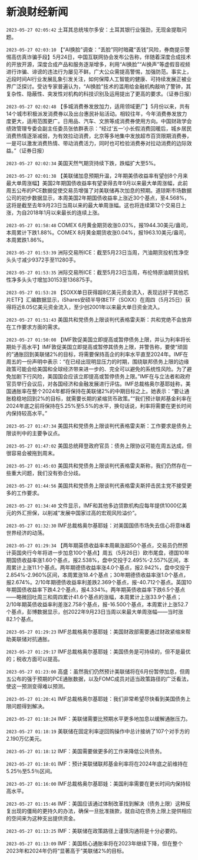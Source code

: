 # 新浪财经新闻
`2023-05-27 02:05:42` 土耳其总统埃尔多安：土耳其银行业强劲，无现金提取问题。

`2023-05-27 02:03:10` 【“AI换脸”调查：“丢脸”同时暗藏“丢钱”风险，券商提示警惕高仿真诈骗手段】5月24日，中国互联网协会发布公告称，伴随着深度合成技术的开放开源，深度合成产品和服务逐渐增多，利用“AI换脸”“AI换声”等虚假音视频进行诈骗、诽谤的违法行为屡见不鲜。广大公众需提高警惕，加强防范。事实上，近段时间AI行业发展乱象引发关注，如何保障人工智能的健康、可持续发展正被业界广泛探讨。受访专家普遍认为，“AI换脸”技术的滥用给金融机构敲响了警钟，其复杂性、隐蔽性、突发性对机构的科技识别及运用提出了更高的要求。（证券日报）

`2023-05-27 02:02:48` 【多城消费券发放加力，适用领域更广】5月份以来，共有14个城市积极派发消费券以及出台惠民补贴活动。相较往年，今年消费券发放力度更大，适用范围更广。日用品、汽车、文旅等成消费券使用方向。中国财政学会绩效管理专委会副主任委员张依群表示：“经过‘五一’小长假消费回暖后，城乡居民消费热情逐渐减弱，为有效拉动消费，北京等多地集中发放超市百货限期消费券，一是可以激发消费热情、带动消费活力，同时也可检验消费券对拉动消费的边际效益。”（证券日报）

`2023-05-27 02:02:34` 美国天然气期货持续下跌，跌幅扩大至5%。

`2023-05-27 02:01:38` 【美联储加息预期升温，2年期美债收益率有望创8个月来最大单周涨幅】美国2年期国债收益率有望录得去年9月以来最大单周涨幅，此前周五公布的PCE数据促使交易员增强了对美联储再次加息的预期。道琼斯市场数据公司的初步数据显示，本周美国2年期国债收益率上涨近30个基点，至4.568%，这将是截至去年9月23日当周以来的最大单周涨幅。这也将连续第12个交易日上涨，为自2018年1月以来最长的连续上涨。

`2023-05-27 01:58:48` COMEX 6月黄金期货收涨0.03%，报1944.30美元/盎司，本周累计下跌1.88%。COMEX 8月黄金期货收涨0.04%，报1963.10美元/盎司，本周累跌1.86%。

`2023-05-27 01:53:39` 洲际交易所ICE：截至5月23日当周，汽油期货投机性净空头头寸减少9372手至11280手。

`2023-05-27 01:53:35` 洲际交易所ICE：截至5月23日当周，布伦特原油期货投机性净多头头寸增加30153至136875手。

`2023-05-27 01:53:28` 【SOXX单日获得超8亿美元资金流入，表现远好于其他芯片ETF】汇编数据显示，iShares安硕半导体ETF（SOXX）在周四（5月25日）获得将近8.05亿美元资金流入，至少创2001年以来最大单日资金流入。

`2023-05-27 01:51:43` 美国共和党债务上限谈判代表格雷夫斯：共和党绝不会放弃在工作要求方面的需求。

`2023-05-27 01:50:08` 【IMF敦促美国立即提高或暂停债务上限，并认为利率将长期处于高水平】IMF敦促美国立即提高或暂停其债务上限，并警告称，要使“顽固的”通胀回到美联储2%的目标，将需要保持高企的利率水平直至2024年。IMF在周五的一份声明中表示：“在已经出现明显压力的时期，围绕联邦债务上限的边缘政策可能会给美国和全球经济带来进一步的、完全可以避免的系统性风险。为了避免加剧下行风险，美国国会应该立即提高或暂停债务上限。”IMF在与立法者和政府官员举行会议后，对各国经济和金融发展进行评估。IMF总裁格奥尔基耶娃称，美国通胀率在整个2024年都将保持在美联储2%的中期目标之上。她表示：“要让通胀稳稳地回到2%的目标，就需要长期的紧缩货币政策。”“我们预计联邦基金利率在2024年底之前将保持在5.25%至5.5%的水平，换句话说，利率将需要在更长时间内保持较高水平。”

`2023-05-27 01:47:34` 美国共和党债务上限谈判代表格雷夫斯：工作要求是债务上限谈判中的主要争议点。

`2023-05-27 01:47:02` 美国总统拜登政府官员：债务上限协议可能在周五达成，但很容易会被拖到周末。

`2023-05-27 01:45:03` 美国共和党债务上限谈判代表格雷夫斯称，我们仍然存在一些重大问题，我们没有弥合分歧。

`2023-05-27 01:44:56` 美国共和党债务上限谈判代表格雷夫斯抨击民主党不接受更多的工作要求。

`2023-05-27 01:34:40` 文件显示，IMF和其他多边贷款机构应每年提供1000亿美元的外汇担保，以削减“发展中国家过高的宏观风险溢价”。

`2023-05-27 01:32:30` IMF总裁格奥尔基耶娃：对美国国债市场失去信心将意味着世界经济的动荡。

`2023-05-27 01:29:34` 【两年期英债收益率本周飙涨超50个基点，交易员仍然预计英国央行今年将进一步加息100个基点】周五（5月26日）欧市尾盘，德国10年期国债收益率涨1.60个基点，报2.538%，盘中交投于2.495%-2.557%区间，本周累计上涨11.1个基点。两年期德债收益率涨4.0个基点，报2.942%，盘中交投于2.854%-2.960%区间，本周累涨18.4个基点；30年期德债收益率涨1.0个基点，报2.674%。2/10年期德债收益率利差跌2.369个基点，报-40.712个基点。英国10年期国债收益率下跌4.2个基点，报4.334%。两年期英债收益率下跌6.5个基点——略微回吐周三和周四累计41.6个基点的涨幅，本周累计上涨33.9个基点；2/10年期英债收益率利差涨2.758个基点，报-16.500个基点，本周累计上涨52.7个基点，彭博数据显示，创2022年9月23日当周以来最大单周涨幅——当时涨82.1个基点。

`2023-05-27 01:29:23` IMF总裁格奥尔基耶娃：美国财政部需要通过财政紧缩来帮助美联储对抗通胀。

`2023-05-27 01:29:17` IMF总裁格奥尔基耶娃：美国债务是可持续的，但不是最优的；税收方面可以提高。

`2023-05-27 01:23:00` 高盛：虽然我们仍然预计美联储将在6月份暂停加息，但周五公布的强于预期的PCE通胀数据，以及FOMC成员对适当政策路径的广泛看法，使这一预测变得难以预测。

`2023-05-27 01:20:41` IMF总裁格奥尔基耶娃：我们非常希望尽快看到美国债务上限问题得到解决。

`2023-05-27 01:18:24` IMF：美联储需要比预期水平更多地加息以缓解通胀压力。

`2023-05-27 01:18:19` 美联储在固定利率逆回购操作中总计接纳了107个对手方的2.190万亿美元。

`2023-05-27 01:18:12` IMF：美国需要做更多的工作来降低公共债务。

`2023-05-27 01:18:01` IMF：预计美联储联邦基金利率将在2024年底之前维持在5.25％至5.5％区间。

`2023-05-27 01:16:00` IMF总裁格奥尔基耶娃：美国利率需要在更长时间内保持较高水平。

`2023-05-27 01:15:46` IMF：美国应该通过体制改革找到解决（债务上限）这种反复出现的僵局的更持久的办法，确保一旦批准拨款，就自动在债务上限上提供相应的空间来为这种支出提供资金。

`2023-05-27 01:13:25` IMF：美联储在政策路径上谨慎沟通将是十分必要的。

`2023-05-27 01:13:09` IMF：美国核心通胀率将在2023年继续下降，但在整个2023年和2024年仍将“显著高于”美联储2%的目标。

